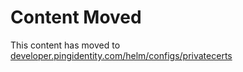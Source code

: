 # Content Moved

This content has moved to [developer.pingidentity.com/helm/configs/privatecerts](https://developer.pingidentity.com/helm/configs/privatecerts.html)
